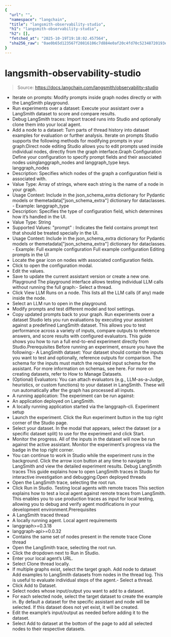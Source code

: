```yaml
---
{
  "url": "",
  "namespace": "langchain",
  "title": "langsmith-observability-studio",
  "h1": "langsmith-observability-studio",
  "h2": [],
  "fetched_at": "2025-10-19T19:18:02.457564",
  "sha256_raw": "0ae0b65d123567f20816106c7d884e0af20c4fd70c52348720193ee3602de7cc"
}
---
```


# langsmith-observability-studio

> Source: https://docs.langchain.com/langsmith/observability-studio

- Iterate on prompts: Modify prompts inside graph nodes directly or with the LangSmith playground.
- Run experiments over a dataset: Execute your assistant over a LangSmith dataset to score and compare results.
- Debug LangSmith traces: Import traced runs into Studio and optionally clone them into your local agent.
- Add a node to a dataset: Turn parts of thread history into dataset examples for evaluation or further analysis.
Iterate on prompts
Studio supports the following methods for modifying prompts in your graph:Direct node editing
Studio allows you to edit prompts used inside individual nodes, directly from the graph interface.Graph Configuration
Define your configuration to specify prompt fields and their associated nodes usinglanggraph_nodes
and langgraph_type
keys.
langgraph_nodes
- Description: Specifies which nodes of the graph a configuration field is associated with.
- Value Type: Array of strings, where each string is the name of a node in your graph.
- Usage Context: Include in the
json_schema_extra
dictionary for Pydantic models or themetadata["json_schema_extra"]
dictionary for dataclasses. - Example:
langgraph_type
- Description: Specifies the type of configuration field, which determines how it’s handled in the UI.
- Value Type: String
- Supported Values:
"prompt"
: Indicates the field contains prompt text that should be treated specially in the UI.
- Usage Context: Include in the
json_schema_extra
dictionary for Pydantic models or themetadata["json_schema_extra"]
dictionary for dataclasses. - Example:
Full example configuration
Full example configuration
Editing prompts in the UI
- Locate the gear icon on nodes with associated configuration fields.
- Click to open the configuration modal.
- Edit the values.
- Save to update the current assistant version or create a new one.
Playground
The playground interface allows testing individual LLM calls without running the full graph:- Select a thread.
- Click View LLM Runs on a node. This lists all the LLM calls (if any) made inside the node.
- Select an LLM run to open in the playground.
- Modify prompts and test different model and tool settings.
- Copy updated prompts back to your graph.
Run experiments over a dataset
Studio lets you run evaluations by executing your assistant against a predefined LangSmith dataset. This allows you to test performance across a variety of inputs, compare outputs to reference answers, and score results with configured evaluators. This guide shows you how to run a full end-to-end experiment directly from Studio.Prerequisites
Before running an experiment, ensure you have the following:- A LangSmith dataset: Your dataset should contain the inputs you want to test and optionally, reference outputs for comparison. The schema for the inputs must match the required input schema for the assistant. For more information on schemas, see here. For more on creating datasets, refer to How to Manage Datasets.
- (Optional) Evaluators: You can attach evaluators (e.g., LLM-as-a-Judge, heuristics, or custom functions) to your dataset in LangSmith. These will run automatically after the graph has processed all inputs.
- A running application: The experiment can be run against:
- An application deployed on LangSmith.
- A locally running application started via the langgraph-cli.
Experiment setup
- Launch the experiment. Click the Run experiment button in the top right corner of the Studio page.
- Select your dataset. In the modal that appears, select the dataset (or a specific dataset split) to use for the experiment and click Start.
- Monitor the progress. All of the inputs in the dataset will now be run against the active assistant. Monitor the experiment’s progress via the badge in the top right corner.
- You can continue to work in Studio while the experiment runs in the background. Click the arrow icon button at any time to navigate to LangSmith and view the detailed experiment results.
Debug LangSmith traces
This guide explains how to open LangSmith traces in Studio for interactive investigation and debugging.Open deployed threads
- Open the LangSmith trace, selecting the root run.
- Click Run in Studio.
Testing local agents with remote traces
This section explains how to test a local agent against remote traces from LangSmith. This enables you to use production traces as input for local testing, allowing you to debug and verify agent modifications in your development environment.Prerequisites
- A LangSmith traced thread
- A locally running agent.
Local agent requirements
- langgraph>=0.3.18
- langgraph-api>=0.0.32
- Contains the same set of nodes present in the remote trace
Clone thread
- Open the LangSmith trace, selecting the root run.
- Click the dropdown next to Run in Studio.
- Enter your local agent’s URL.
- Select Clone thread locally.
- If multiple graphs exist, select the target graph.
Add node to dataset
Add examples to LangSmith datasets from nodes in the thread log. This is useful to evaluate individual steps of the agent.- Select a thread.
- Click Add to Dataset.
- Select nodes whose input/output you want to add to a dataset.
- For each selected node, select the target dataset to create the example in. By default a dataset for the specific assistant and node will be selected. If this dataset does not yet exist, it will be created.
- Edit the example’s input/output as needed before adding it to the dataset.
- Select Add to dataset at the bottom of the page to add all selected nodes to their respective datasets.